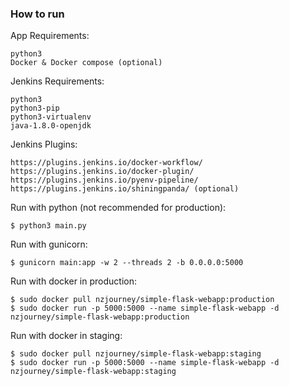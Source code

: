 ### How to run

App Requirements:
```
python3
Docker & Docker compose (optional)
```

Jenkins Requirements:
```
python3
python3-pip
python3-virtualenv
java-1.8.0-openjdk
```

Jenkins Plugins:
```
https://plugins.jenkins.io/docker-workflow/
https://plugins.jenkins.io/docker-plugin/
https://plugins.jenkins.io/pyenv-pipeline/
https://plugins.jenkins.io/shiningpanda/ (optional)
```

Run with python (not recommended for production):
```
$ python3 main.py
```

Run with gunicorn:
```
$ gunicorn main:app -w 2 --threads 2 -b 0.0.0.0:5000
```

Run with docker in production:
```
$ sudo docker pull nzjourney/simple-flask-webapp:production
$ sudo docker run -p 5000:5000 --name simple-flask-webapp -d nzjourney/simple-flask-webapp:production
```

Run with docker in staging:
```
$ sudo docker pull nzjourney/simple-flask-webapp:staging
$ sudo docker run -p 5000:5000 --name simple-flask-webapp -d nzjourney/simple-flask-webapp:staging
```